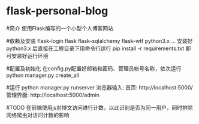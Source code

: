 # flask-personal-blog

#简介
使用Flask编写的一个小型个人博客网站

#依赖及安装
flask-login flask flask-sqlalchemy flask-wtf python3.x ...
安装好python3.x 后直接在工程目录下用命令行运行 pip install -r requirements.txt
即可安装好运行环境

#配置及初始化
在config.py配置好邮箱和密码、管理员帐号名称，依次运行
python manager.py create_all

#运行
python manager.py runserver
浏览器输入:
首页: http://localhost:5000/
管理界面: http://localhost:5000/admin

#TODO
在前端使用js对博文访问进行计数，以此识别是否为同一用户，同时排除网络爬虫对访问计数的影响

